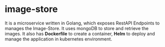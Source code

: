 # image-store
It is a microservice written in Golang, which exposes RestAPI Endpoints to manages the Image-Store. It uses mongoDB to store and retrieve the images. It also has **Dockerfile** to create a container, **Helm** to deploy and manage the application in kubernetes environment. 
